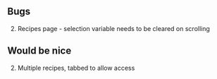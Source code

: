 Bugs
----

2. Recipes page - selection variable needs to be cleared on scrolling


Would be nice
-------------

2. Multiple recipes, tabbed to allow access